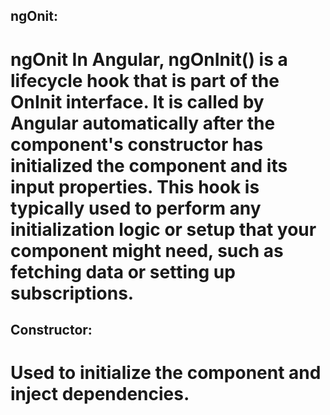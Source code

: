 ## ngOnit:
# ngOnit In Angular, ngOnInit() is a lifecycle hook that is part of the OnInit interface. It is called by Angular automatically after the component's constructor has initialized the component and its input properties. This hook is typically used to perform any initialization logic or setup that your component might need, such as fetching data or setting up subscriptions.

## Constructor: 
# Used to initialize the component and inject dependencies.